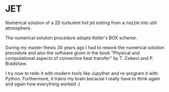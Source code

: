# JET
Numerical solution of a 2D turbulent hot jet exiting from a nozzle into still atmosphere.

The numerical solution procedure adopts Keller's BOX scheme.

During my master thesis 30 years ago I had to rework the numerical solution procedure and also the software given in the book "Physical and computational aspects of convective heat transfer" by T. Cebeci and P. Bradshaw.

I try now to redo it with modern tools like Jupyther and re-program it with Python.
Furthermore, it trains my brain because I really have to think again and again how everything worked :)
